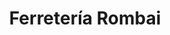 ---
title: "Ferretería Rombai"
url: /san-nicolas-de-los-arroyos/ferreteria-rombai/
shop: Eisenwaren
---